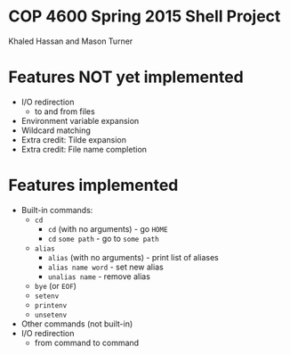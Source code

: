 # COP 4600 Spring 2015 Shell Project

Khaled Hassan and Mason Turner

Features NOT yet implemented
============================
* I/O redirection
    * to and from files
* Environment variable expansion
* Wildcard matching
* Extra credit: Tilde expansion
* Extra credit: File name completion

Features implemented
====================
* Built-in commands:
    * `cd`
        * `cd` (with no arguments) - go `HOME`
        * `cd` `some path` - go to `some path`
    * `alias`
        * `alias` (with no arguments) - print list of aliases 
        * `alias name word` - set new alias
        * `unalias name` - remove alias 
    * `bye` (or `EOF`)
    * `setenv`
    * `printenv`
    * `unsetenv`
* Other commands (not built-in)
* I/O redirection
    * from command to command


